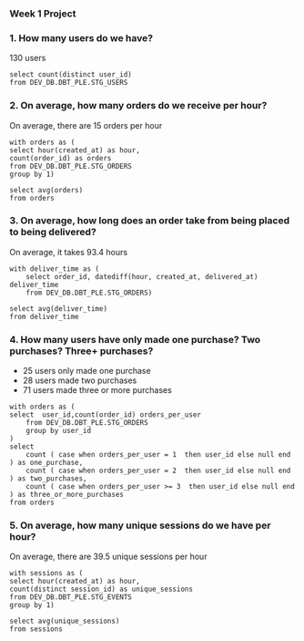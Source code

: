 ### Week 1 Project

### 1. How many users do we have?

130 users
```
select count(distinct user_id)
from DEV_DB.DBT_PLE.STG_USERS
```

### 2. On average, how many orders do we receive per hour?
On average, there are 15 orders per hour 
```
with orders as (
select hour(created_at) as hour,
count(order_id) as orders
from DEV_DB.DBT_PLE.STG_ORDERS
group by 1)

select avg(orders)
from orders 
```

### 3. On average, how long does an order take from being placed to being delivered?
On average, it takes 93.4 hours 
```
with deliver_time as (
    select order_id, datediff(hour, created_at, delivered_at) deliver_time
    from DEV_DB.DBT_PLE.STG_ORDERS)
    
select avg(deliver_time)
from deliver_time
```

### 4. How many users have only made one purchase? Two purchases? Three+ purchases?
- 25 users only made one purchase 
- 28 users made two purchases 
- 71 users made three or more purchases
```
with orders as (
select  user_id,count(order_id) orders_per_user
    from DEV_DB.DBT_PLE.STG_ORDERS
    group by user_id
)
select 
    count ( case when orders_per_user = 1  then user_id else null end ) as one_purchase,
    count ( case when orders_per_user = 2  then user_id else null end ) as two_purchases,
    count ( case when orders_per_user >= 3  then user_id else null end ) as three_or_more_purchases
from orders
```

### 5. On average, how many unique sessions do we have per hour?
On average, there are 39.5 unique sessions per hour 
```
with sessions as (
select hour(created_at) as hour,
count(distinct session_id) as unique_sessions
from DEV_DB.DBT_PLE.STG_EVENTS
group by 1)

select avg(unique_sessions)
from sessions 
```
